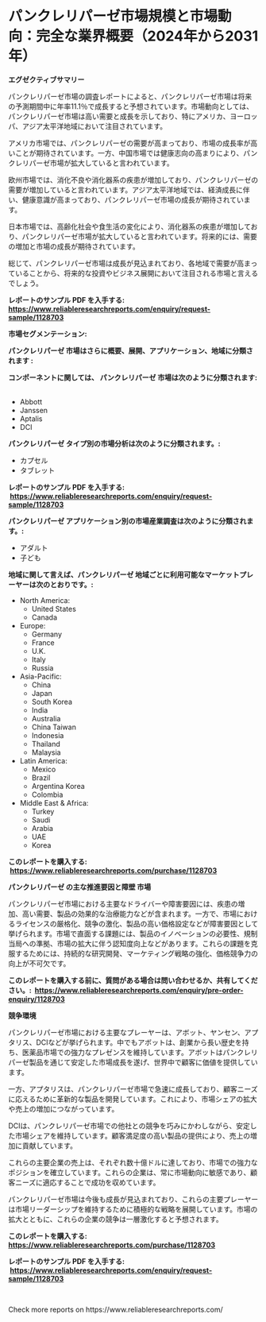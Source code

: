 <p><h1>パンクレリパーゼ市場規模と市場動向：完全な業界概要（2024年から2031年）</h1></p><p><strong>エグゼクティブサマリー</strong></p>
<p><p>パンクレリパーゼ市場の調査レポートによると、パンクレリパーゼ市場は将来の予測期間中に年率11.1％で成長すると予想されています。市場動向としては、パンクレリパーゼ市場は高い需要と成長を示しており、特にアメリカ、ヨーロッパ、アジア太平洋地域において注目されています。</p><p>アメリカ市場では、パンクレリパーゼの需要が高まっており、市場の成長率が高いことが期待されています。一方、中国市場では健康志向の高まりにより、パンクレリパーゼ市場が拡大していると言われています。</p><p>欧州市場では、消化不良や消化器系の疾患が増加しており、パンクレリパーゼの需要が増加していると言われています。アジア太平洋地域では、経済成長に伴い、健康意識が高まっており、パンクレリパーゼ市場の成長が期待されています。</p><p>日本市場では、高齢化社会や食生活の変化により、消化器系の疾患が増加しており、パンクレリパーゼ市場が拡大していると言われています。将来的には、需要の増加と市場の成長が期待されています。</p><p>総じて、パンクレリパーゼ市場は成長が見込まれており、各地域で需要が高まっていることから、将来的な投資やビジネス展開において注目される市場と言えるでしょう。</p></p>
<p><strong>レポートのサンプル PDF を入手する: <a href="https://www.reliableresearchreports.com/enquiry/request-sample/1128703">https://www.reliableresearchreports.com/enquiry/request-sample/1128703</a></strong></p>
<p><strong>市場セグメンテーション:</strong></p>
<p><strong> パンクレリパーゼ 市場はさらに概要、展開、アプリケーション、地域に分類されます :</strong></p>
<p><strong>コンポーネントに関しては、 パンクレリパーゼ 市場は次のように分類されます: &nbsp;</strong></p>
<p><ul><li>Abbott</li><li>Janssen</li><li>Aptalis</li><li>DCI</li></ul></p>
<p><strong> パンクレリパーゼ タイプ別の市場分析は次のように分類されます。:</strong></p>
<p><ul><li>カプセル</li><li>タブレット</li></ul></p>
<p><strong>レポートのサンプル PDF を入手する: &nbsp;<a href="https://www.reliableresearchreports.com/enquiry/request-sample/1128703">https://www.reliableresearchreports.com/enquiry/request-sample/1128703</a></strong></p>
<p><strong> パンクレリパーゼ アプリケーション別の市場産業調査は次のように分類されます。:</strong></p>
<p><ul><li>アダルト</li><li>子ども</li></ul></p>
<p><strong>地域に関して言えば、パンクレリパーゼ 地域ごとに利用可能なマーケットプレーヤーは次のとおりです。:</strong></p>
<p><ul>
    <li>
        North America:
        <ul>
            <li>United States</li>
            <li>Canada</li>
        </ul>
    </li>
    <li>
        Europe:
        <ul>
            <li>Germany</li>
            <li>France</li>
            <li>U.K.</li>
            <li>Italy</li>
            <li>Russia</li>
        </ul>
    </li>
    <li>
        Asia-Pacific:
        <ul>
            <li>China</li>
            <li>Japan</li>
            <li>South Korea</li>
            <li>India</li>
            <li>Australia</li>
            <li>China Taiwan</li>
            <li>Indonesia</li>
            <li>Thailand</li>
            <li>Malaysia</li>
        </ul>
    </li>
    <li>
        Latin America:
        <ul>
            <li>Mexico</li>
            <li>Brazil</li>
            <li>Argentina Korea</li>
            <li>Colombia</li>
        </ul>
    </li>
    <li>
        Middle East & Africa:
        <ul>
            <li>Turkey</li>
            <li>Saudi</li>
            <li>Arabia</li>
            <li>UAE</li>
            <li>Korea</li>
        </ul>
    </li>
    </ul></p>
<p><strong>このレポートを購入する: &nbsp;<a href="https://www.reliableresearchreports.com/purchase/1128703">https://www.reliableresearchreports.com/purchase/1128703</a></strong></p>
<p><strong>パンクレリパーゼ の主な推進要因と障壁 市場</strong></p>
<p><p>パンクレリパーゼ市場における主要なドライバーや障害要因には、疾患の増加、高い需要、製品の効果的な治療能力などが含まれます。一方で、市場におけるライセンスの厳格化、競争の激化、製品の高い価格設定などが障害要因として挙げられます。市場で直面する課題には、製品のイノベーションの必要性、規制当局への準拠、市場の拡大に伴う認知度向上などがあります。これらの課題を克服するためには、持続的な研究開発、マーケティング戦略の強化、価格競争力の向上が不可欠です。</p></p>
<p><strong>このレポートを購入する前に、質問がある場合は問い合わせるか、共有してください。:&nbsp; <a href="https://www.reliableresearchreports.com/enquiry/pre-order-enquiry/1128703">https://www.reliableresearchreports.com/enquiry/pre-order-enquiry/1128703</a></strong></p>
<p><strong>競争環境</strong></p>
<p><p>パンクレリパーゼ市場における主要なプレーヤーは、アボット、ヤンセン、アプタリス、DCIなどが挙げられます。中でもアボットは、創業から長い歴史を持ち、医薬品市場での強力なプレゼンスを維持しています。アボットはパンクレリパーゼ製品を通じて安定した市場成長を遂げ、世界中で顧客に価値を提供しています。</p><p>一方、アプタリスは、パンクレリパーゼ市場で急速に成長しており、顧客ニーズに応えるために革新的な製品を開発しています。これにより、市場シェアの拡大や売上の増加につながっています。</p><p>DCIは、パンクレリパーゼ市場での他社との競争を巧みにかわしながら、安定した市場シェアを維持しています。顧客満足度の高い製品の提供により、売上の増加に貢献しています。</p><p>これらの主要企業の売上は、それぞれ数十億ドルに達しており、市場での強力なポジションを確立しています。これらの企業は、常に市場動向に敏感であり、顧客ニーズに適応することで成功を収めています。</p><p>パンクレリパーゼ市場は今後も成長が見込まれており、これらの主要プレーヤーは市場リーダーシップを維持するために積極的な戦略を展開しています。市場の拡大とともに、これらの企業の競争は一層激化すると予想されます。</p></p>
<p><strong>このレポートを購入する: &nbsp; <a href="https://www.reliableresearchreports.com/purchase/1128703">https://www.reliableresearchreports.com/purchase/1128703</a></strong></p>
<p><strong>レポートのサンプル PDF を入手する: &nbsp;<a href="https://www.reliableresearchreports.com/enquiry/request-sample/1128703">https://www.reliableresearchreports.com/enquiry/request-sample/1128703</a></strong><strong></strong></p>
<p>&nbsp;</p>
<p>Check more reports on https://www.reliableresearchreports.com/</p>